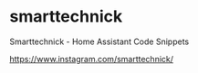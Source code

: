 # smarttechnick
Smarttechnick - Home Assistant Code Snippets

https://www.instagram.com/smarttechnick/

